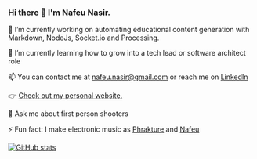 ### Hi there 👋  I'm Nafeu Nasir.

🔭  I’m currently working on automating educational content generation with Markdown, NodeJs, Socket.io and Processing.

🌱  I’m currently learning how to grow into a tech lead or software architect role

📫  You can contact me at [nafeu.nasir@gmail.com](mailto:nafeu.nasir@gmail.com) or reach me on [LinkedIn](https://www.linkedin.com/in/nafeu-nasir-aa679b60/)

👉  [Check out my personal website.](http://nafeu.com)

💬  Ask me about first person shooters

⚡  Fun fact: I make electronic music as [Phrakture](https://open.spotify.com/artist/4AlnXoFGT5zl3v85ScIOzK?si=bCVknj8wRreXnGE1DZ5teg) and [Nafeu](https://open.spotify.com/artist/5NhwrCkzOykT6SdxGzwEtL?si=j3LHo3jHSTGR6CO1x4ODWQ)

[![GitHub stats](https://github-readme-stats.vercel.app/api?username=nafeu&show_icons=true)](https://github.com/nafeu/)
